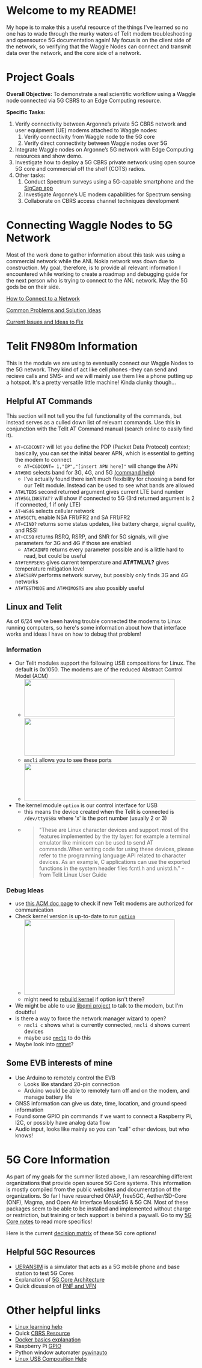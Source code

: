 # Welcome to my README! 

My hope is to make this a useful resource of the things I've learned so no one has to wade through the murky waters of Telit modem troubleshooting and opensource 5G documentation again! My focus is on the client side of the network, so verifying that the Waggle Nodes can connect and transmit data over the network, and the core side of a network. 

# Project Goals

**Overall Objective:** To demonstrate a real scientific workflow using a Waggle node connected via 5G CBRS to an Edge Computing resource.

**Specific Tasks:**

1. Verify connectivity between Argonne’s private 5G CBRS network and user equipment (UE) modems attached to Waggle nodes:
    1. Verify connectivity from Waggle node to the 5G core
    2. Verify direct connectivity between Waggle nodes over 5G
2. Integrate Waggle nodes on Argonne’s 5G network with Edge Computing resources and show demo.
3. Investigate how to deploy a 5G CBRS private network using open source 5G core and commercial off the shelf (COTS) radios.
4. Other tasks:
    1. Conduct Spectrum surveys using a 5G-capable smartphone and the [SigCap app](https://people.cs.uchicago.edu/~muhiqbalcr/sigcap/)
    2. Investigate Argonne’s UE modem capabilities for Spectrum sensing
    3. Collaborate on CBRS access channel techniques development

# Connecting Waggle Nodes to 5G Network

Most of the work done to gather information about this task was using a commercial network while the ANL Nokia network was down due to construction. My goal, therefore, is to provide all relevant information I encountered while working to create a roadmap and debugging guide for the next person who is trying to connect to the ANL network. May the 5G gods be on their side.

[How to Connect to a Network](https://github.com/waggle-sensor/summer2022/blob/main/snead/Connection-Info/HowToConnect.md)

[Common Problems and Solution Ideas](https://github.com/waggle-sensor/summer2022/blob/main/snead/Connection-Info/Debugging.md)

[Current Issues and Ideas to Fix](https://github.com/waggle-sensor/summer2022/blob/main/snead/Connection-Info/UnsolvedIssues.md)

# Telit FN980m Information

This is the module we are using to eventually connect our Waggle Nodes to the 5G network. They kind of act like cell phones -they can send and recieve calls and SMS- and we will mainly use them like a phone putting up a hotspot. It's a pretty versatile little machine! Kinda clunky though...

## Helpful AT Commands

This section will not tell you the full functionality of the commands, but instead serves as a culled down list of relevant commands. Use this in conjunction with the Telit AT Command manual (search online to easily find it).
- `AT+CGDCONT?` will let you define the PDP (Packet Data Protocol) context; basically, you can set the initial bearer APN, which is essential to getting the modem to connect
    - `AT+CGDCONT= 1,"IP","[insert APN here]"` will change the APN
-  `AT#BND` selects band for 3G, 4G, and 5G [(command help)](https://techship.com/faq/how-to-use-atbnd-to-select-active-bands-on-telit-modules/)
    - I've actually found there isn't much flexibility for choosing a band for our Telit module. Instead can be used to see what bands are allowed
- `AT#LTEDS` second returned argument gives current LTE band number
- `AT#5GLINKSTAT?` will show if connected to 5G (3rd returned argument is 2 if connected, 1 if only LTE)
- `AT+WS46` selects cellular network 
- `AT#5GCTL` enable NSA FR1/FR2 and SA FR1/FR2 
- `AT+CIND?` returns some status updates, like battery charge, signal quality, and RSSI 
- `AT+CESQ` returns RSRQ, RSRP, and SNR for 5G signals, will give parameters for 3G and 4G if those are enabled 
  - `AT#CAINFO` returns every parameter possible and is a little hard to read, but could be useful
- `AT#TEMPSENS` gives current temperature and **AT#TMLVL?** gives temperature mitigation level 
- `AT#CSURV` performs network survey, but possibly only finds 3G and 4G networks 
- `AT#TESTMODE` and `AT#MIMOSTS` are also possibly useful 

## Linux and Telit

As of 6/24 we've been having trouble connected the modems to Linux running computers, so here's some information about how that interface works and ideas I have on how to debug that problem!

### Information
- Our Telit modules support the following USB compositions for Linux. The default is 0x1050. The modems are of the reduced Abstract Control Model (ACM)
    - <img src="https://user-images.githubusercontent.com/107580325/178064067-58db0cbd-9ec0-43e1-aa05-32ae9b29442d.png" height="100" width="400"> <img src="https://user-images.githubusercontent.com/107580325/178064285-a0481560-6d87-4eb5-99be-c710da8ebd95.png" height="100" width="400">
    - `mmcli` allows you to see these ports
    - <img src="https://user-images.githubusercontent.com/107580325/178070156-96091343-7972-4d82-bea0-3d2dc66a956f.png" height="100" width="600">
- The kernel module `option` is our control interface for USB
    - this means the device created when the Telit is connected is `/dev/ttyUSBx` where 'x' is the port number (usually 2 or 3)
    - > "These are Linux character devices and support most of the features implemented by the tty layer: for example a terminal emulator like minicom can be used to send AT commands.When writing code for using these devices, please refer to the programming language API related to character devices. As an example, C applications can use the exported functions in the system header files fcntl.h and unistd.h." - from Telit Linux User Guide

### Debug Ideas

- use [this ACM doc page](https://docs.kernel.org/usb/authorization.html) to check if new Telit modems are authorized for communication
- Check kernel version is up-to-date to run [`option`](https://superuser.com/questions/691271/what-does-modprobe-option-do)
    - <img src="https://user-images.githubusercontent.com/107580325/178068703-6fe4c3bf-ab7a-4596-aa64-03fcd02bfa58.png" height="200" width="400">
    - might need to [rebuild kernel](https://www.olimex.com/forum/index.php?topic=558.0) if option isn't there?
- We might be able to use [libqmi project](https://gitlab.freedesktop.org/mobile-broadband/libqmi) to talk to the modem, but I'm doubtful
- Is there a way to force the network manager wizard to open?
    - `nmcli c` shows what is currently connected, `nmcli d` shows current devices 
    - maybe use [`nmcli`](https://developer-old.gnome.org/NetworkManager/stable/nmcli-examples.html#:~:text=nmcli%20is%20a%20command%2Dline,and%20usage%20scenarios%20of%20nmcli.) to do this
- Maybe look into [rmnet](https://www.kernel.org/doc/html/v5.8/networking/device_drivers/qualcomm/rmnet.html)?


## Some EVB interests of mine

  - Use Arduino to remotely control the EVB
    - Looks like standard 20-pin connection
    - Arduino would be able to remotely turn off and on the modem, and manage battery life
  - GNSS information can give us date, time, location, and ground speed information
  - Found some GPIO pin commands if we want to connect a Raspberry Pi, I2C, or possibly have analog data flow
  - Audio input, looks like mainly so you can "call" other devices, but who knows!

# 5G Core Information
As part of my goals for the summer listed above, I am researching different organizations that provide open source 5G Core systems. This information is mostly compiled from the public websites and documentation of the organizations. So far I have researched ONAP, free5GC, Aether/SD-Core (ONF), Magma, and Open Air Interface Mosaic5G & 5G CN. Most of these packages seem to be able to be installed and implemented without charge or restriction, but training or tech support is behind a paywall. Go to my [5G Core notes](https://docs.google.com/document/d/12ElTunqGXwKTZYK72Wg4wYXHZw6AQMQFqlVDyauiI1I/edit?usp=sharing) to read more specifics!

Here is the current [decision matrix](https://github.com/waggle-sensor/summer2022/blob/main/snead/5GCoreDecisionMatrix_8-11-2022.pdf) of these 5G core options!

## Helpful 5GC Resources
- [UERANSIM](https://github.com/aligungr/UERANSIM) is a simulator that acts as a 5G mobile phone and base station to test 5G Cores 
- Explanation of [5G Core Architecture](https://www.digi.com/blog/post/5g-network-architecture)
- Quick dicussion of [PNF and VFN](https://www.linkedin.com/pulse/technology-analogy-physical-virtual-network-functions-milind-kulkarni/)

# Other helpful links
- [Linux learning help](https://linuxjourney.com/)
- Quick [CBRS Resource](https://www.fiercewireless.com/private-wireless/what-cbrs)
- [Docker basics explanation](https://yannmjl.medium.com/what-is-docker-in-simple-english-a24e8136b90b#:~:text=Docker%20is%20a%20tool%20designed,all%20out%20as%20one%20package.)
- Raspberry Pi [GPIO](https://www.tomshardware.com/reviews/raspberry-pi-gpio-pinout,6122.html)
- Python window automater [pywinauto](https://pywinauto.readthedocs.io/en/latest/getting_started.html)
- [Linux USB Composition Help](https://lwn.net/Articles/395712/)

